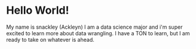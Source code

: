 # Hello World!

My name is snackley (Ackleyn)
I am a data science major and i'm super excited to learn more about data wrangling.
I have a TON to learn, but I am ready to take on whatever is ahead.